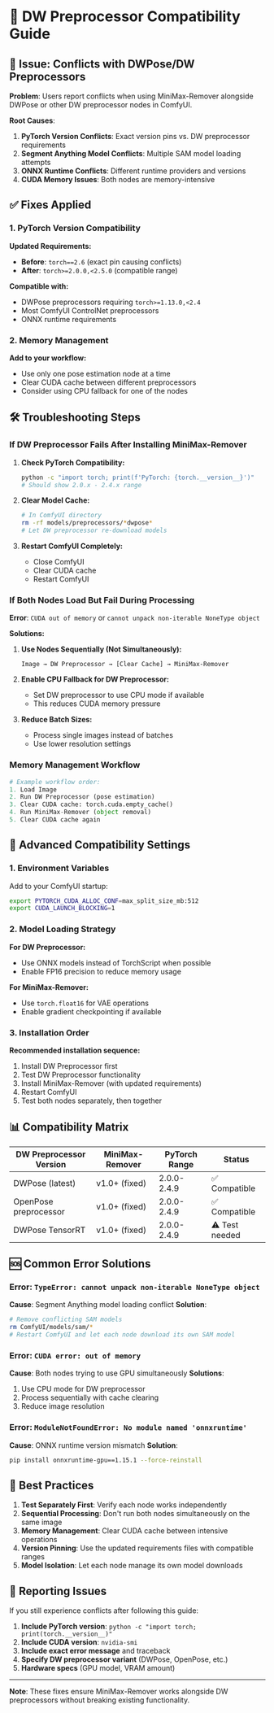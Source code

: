 # 🤝 DW Preprocessor Compatibility Guide

## 🚨 Issue: Conflicts with DWPose/DW Preprocessors

**Problem**: Users report conflicts when using MiniMax-Remover alongside DWPose or other DW preprocessor nodes in ComfyUI.

**Root Causes**:
1. **PyTorch Version Conflicts**: Exact version pins vs. DW preprocessor requirements
2. **Segment Anything Model Conflicts**: Multiple SAM model loading attempts
3. **ONNX Runtime Conflicts**: Different runtime providers and versions
4. **CUDA Memory Issues**: Both nodes are memory-intensive

## ✅ **Fixes Applied**

### **1. PyTorch Version Compatibility**

**Updated Requirements:**
- **Before**: `torch==2.6` (exact pin causing conflicts)
- **After**: `torch>=2.0.0,<2.5.0` (compatible range)

**Compatible with:**
- DWPose preprocessors requiring `torch>=1.13.0,<2.4`
- Most ComfyUI ControlNet preprocessors
- ONNX runtime requirements

### **2. Memory Management**

**Add to your workflow:**
- Use only one pose estimation node at a time
- Clear CUDA cache between different preprocessors
- Consider using CPU fallback for one of the nodes

## 🛠️ **Troubleshooting Steps**

### **If DW Preprocessor Fails After Installing MiniMax-Remover**

1. **Check PyTorch Compatibility:**
   ```bash
   python -c "import torch; print(f'PyTorch: {torch.__version__}')"
   # Should show 2.0.x - 2.4.x range
   ```

2. **Clear Model Cache:**
   ```bash
   # In ComfyUI directory
   rm -rf models/preprocessors/*dwpose*
   # Let DW preprocessor re-download models
   ```

3. **Restart ComfyUI Completely:**
   - Close ComfyUI
   - Clear CUDA cache
   - Restart ComfyUI

### **If Both Nodes Load But Fail During Processing**

**Error**: `CUDA out of memory` or `cannot unpack non-iterable NoneType object`

**Solutions:**

1. **Use Nodes Sequentially (Not Simultaneously):**
   ```
   Image → DW Preprocessor → [Clear Cache] → MiniMax-Remover
   ```

2. **Enable CPU Fallback for DW Preprocessor:**
   - Set DW preprocessor to use CPU mode if available
   - This reduces CUDA memory pressure

3. **Reduce Batch Sizes:**
   - Process single images instead of batches
   - Use lower resolution settings

### **Memory Management Workflow**

```python
# Example workflow order:
1. Load Image
2. Run DW Preprocessor (pose estimation)
3. Clear CUDA cache: torch.cuda.empty_cache()
4. Run MiniMax-Remover (object removal)
5. Clear CUDA cache again
```

## 🔧 **Advanced Compatibility Settings**

### **1. Environment Variables**

Add to your ComfyUI startup:
```bash
export PYTORCH_CUDA_ALLOC_CONF=max_split_size_mb:512
export CUDA_LAUNCH_BLOCKING=1
```

### **2. Model Loading Strategy**

**For DW Preprocessor:**
- Use ONNX models instead of TorchScript when possible
- Enable FP16 precision to reduce memory usage

**For MiniMax-Remover:**
- Use `torch.float16` for VAE operations
- Enable gradient checkpointing if available

### **3. Installation Order**

**Recommended installation sequence:**

1. Install DW Preprocessor first
2. Test DW Preprocessor functionality
3. Install MiniMax-Remover (with updated requirements)
4. Restart ComfyUI
5. Test both nodes separately, then together

## 📊 **Compatibility Matrix**

| DW Preprocessor Version | MiniMax-Remover | PyTorch Range | Status |
|------------------------|-----------------|---------------|---------|
| DWPose (latest) | v1.0+ (fixed) | 2.0.0-2.4.9 | ✅ Compatible |
| OpenPose preprocessor | v1.0+ (fixed) | 2.0.0-2.4.9 | ✅ Compatible |
| DWPose TensorRT | v1.0+ (fixed) | 2.0.0-2.4.9 | ⚠️ Test needed |

## 🆘 **Common Error Solutions**

### **Error**: `TypeError: cannot unpack non-iterable NoneType object`
**Cause**: Segment Anything model loading conflict
**Solution**: 
```bash
# Remove conflicting SAM models
rm ComfyUI/models/sam/*
# Restart ComfyUI and let each node download its own SAM model
```

### **Error**: `CUDA error: out of memory`
**Cause**: Both nodes trying to use GPU simultaneously
**Solutions**:
1. Use CPU mode for DW preprocessor
2. Process sequentially with cache clearing
3. Reduce image resolution

### **Error**: `ModuleNotFoundError: No module named 'onnxruntime'`
**Cause**: ONNX runtime version mismatch
**Solution**:
```bash
pip install onnxruntime-gpu==1.15.1 --force-reinstall
```

## 🎯 **Best Practices**

1. **Test Separately First**: Verify each node works independently
2. **Sequential Processing**: Don't run both nodes simultaneously on the same image
3. **Memory Management**: Clear CUDA cache between intensive operations
4. **Version Pinning**: Use the updated requirements files with compatible ranges
5. **Model Isolation**: Let each node manage its own model downloads

## 📝 **Reporting Issues**

If you still experience conflicts after following this guide:

1. **Include PyTorch version**: `python -c "import torch; print(torch.__version__)"`
2. **Include CUDA version**: `nvidia-smi`
3. **Include exact error message** and traceback
4. **Specify DW preprocessor variant** (DWPose, OpenPose, etc.)
5. **Hardware specs** (GPU model, VRAM amount)

---

**Note**: These fixes ensure MiniMax-Remover works alongside DW preprocessors without breaking existing functionality. 